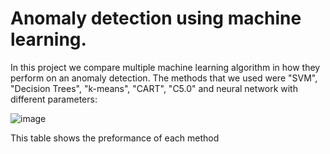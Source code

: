 # Anomaly detection using machine learning.
In this project we compare multiple machine learning algorithm in how they perform on an anomaly detection. The methods that we used were "SVM", "Decision Trees", "k-means", "CART", "C5.0" and neural network with different parameters:

![image](https://github.com/esysss/Anomaly_detection/assets/47010370/d65b63ff-7048-4106-802d-90f62c9f49fe)

This table shows the preformance of each method
